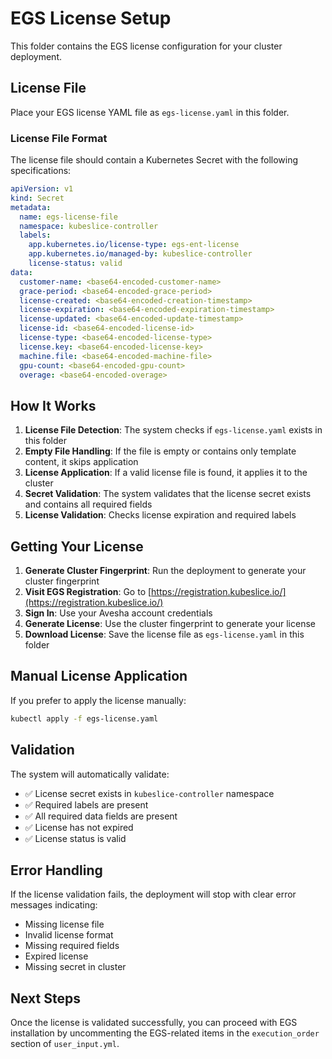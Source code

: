 # EGS License Setup

This folder contains the EGS license configuration for your cluster deployment.

## License File

Place your EGS license YAML file as `egs-license.yaml` in this folder.

### License File Format

The license file should contain a Kubernetes Secret with the following specifications:

```yaml
apiVersion: v1
kind: Secret
metadata:
  name: egs-license-file
  namespace: kubeslice-controller
  labels:
    app.kubernetes.io/license-type: egs-ent-license
    app.kubernetes.io/managed-by: kubeslice-controller
    license-status: valid
data:
  customer-name: <base64-encoded-customer-name>
  grace-period: <base64-encoded-grace-period>
  license-created: <base64-encoded-creation-timestamp>
  license-expiration: <base64-encoded-expiration-timestamp>
  license-updated: <base64-encoded-update-timestamp>
  license-id: <base64-encoded-license-id>
  license-type: <base64-encoded-license-type>
  license.key: <base64-encoded-license-key>
  machine.file: <base64-encoded-machine-file>
  gpu-count: <base64-encoded-gpu-count>
  overage: <base64-encoded-overage>
```

## How It Works

1. **License File Detection**: The system checks if `egs-license.yaml` exists in this folder
2. **Empty File Handling**: If the file is empty or contains only template content, it skips application
3. **License Application**: If a valid license file is found, it applies it to the cluster
4. **Secret Validation**: The system validates that the license secret exists and contains all required fields
5. **License Validation**: Checks license expiration and required labels

## Getting Your License

1. **Generate Cluster Fingerprint**: Run the deployment to generate your cluster fingerprint
2. **Visit EGS Registration**: Go to [https://registration.kubeslice.io/](https://registration.kubeslice.io/)
3. **Sign In**: Use your Avesha account credentials
4. **Generate License**: Use the cluster fingerprint to generate your license
5. **Download License**: Save the license file as `egs-license.yaml` in this folder

## Manual License Application

If you prefer to apply the license manually:

```bash
kubectl apply -f egs-license.yaml
```

## Validation

The system will automatically validate:
- ✅ License secret exists in `kubeslice-controller` namespace
- ✅ Required labels are present
- ✅ All required data fields are present
- ✅ License has not expired
- ✅ License status is valid

## Error Handling

If the license validation fails, the deployment will stop with clear error messages indicating:
- Missing license file
- Invalid license format
- Missing required fields
- Expired license
- Missing secret in cluster

## Next Steps

Once the license is validated successfully, you can proceed with EGS installation by uncommenting the EGS-related items in the `execution_order` section of `user_input.yml`.
